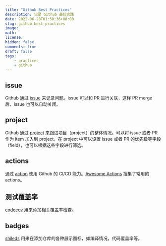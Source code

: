```yaml
---
title: "Github Best Practices"
description: 记录 Github 最佳实践
date: 2022-06-28T01:50:36+08:00
slug: github-best-practices
image: 
math: 
license: 
hidden: false
comments: true
draft: false
tags:
    - practices
    - github
---
```


## issue

Github 通过 [issue](https://docs.github.com/en/issues) 来记录问题。issue 可以和 PR 进行关联，这样 PR merge 后，issue 也可以自动关闭。

## project

Github 通过 [project](https://docs.github.com/en/issues/trying-out-the-new-projects-experience/about-projects) 来跟进项目（project）的整体情况。可以将 issue 或者 PR 作为 item 加入到 project，在 project 中可以设置 issue 或者 PR 的优先级等字段（field），也可以根据这些字段进行筛选。

## actions

通过 [action](../use-github-actions/) 使用 Github 的 CI/CD 能力。[Awesome Actions](https://github.com/sdras/awesome-actions) 搜集了常用的 actions。

## 测试覆盖率

[codecov](https://github.com/codecov/codecov-action) 用来添加相关覆盖率检查。

## badges

[shileds](https://github.com/badges/shields) 用来在添加仓库的各种展示图标，如编译情况，代码覆盖率等。
